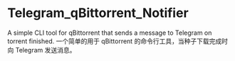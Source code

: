 # Telegram_qBittorrent_Notifier
A simple CLI tool for qBittorrent that sends a message to Telegram on torrent finished. 一个简单的用于 qBittorrent 的命令行工具，当种子下载完成时向 Telegram 发送消息。
